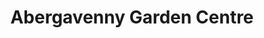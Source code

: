 ---
title: "Abergavenny Garden Centre"
url: /abergavenny/abergavenny-garden-centre/
shop: garden centre
---